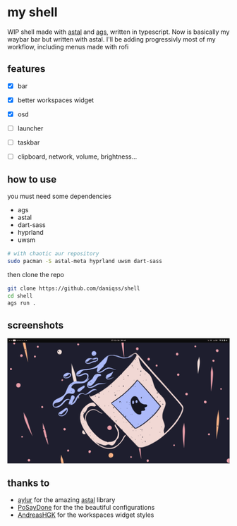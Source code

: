 # my shell
WIP shell made with [astal](https://aylur.github.io/astal/) and [ags](https://aylur.github.io/ags/), written in typescript. Now is basically my waybar bar but written with astal. I'll be adding progressivly most of my workflow, including menus made with rofi

## features
- [x] bar
- [x] better workspaces widget
- [x] osd
- [ ] launcher
- [ ] taskbar
- [ ] clipboard, network, volume, brightness...


## how to use
you must need some dependencies
- ags
- astal
- dart-sass
- hyprland
- uwsm

```bash
# with chaotic aur repository
sudo pacman -S astal-meta hyprland uwsm dart-sass
```

then clone the repo
```bash
git clone https://github.com/daniqss/shell
cd shell
ags run .
```

## screenshots
![](./assets/image.png)

## thanks to
- [aylur](https://github.com/aylur/) for the amazing [astal](https://aylur.github.io/astal/) library
- [PoSayDone](https://github.com/PoSayDone/) for the the beautiful configurations
- [AndreasHGK](https://github.com/AndreasHGK/) for the workspaces widget styles
